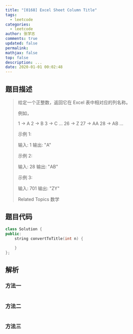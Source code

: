 ```yaml
---
title: "[0168] Excel Sheet Column Title"
tags:
  - leetcode
categories:
  - leetcode
author: 张学志
comments: true
updated: false
permalink:
mathjax: false
top: false
description: ...
date: 2020-01-01 00:02:48
---
```


## 题目描述

> 给定一个正整数，返回它在 Excel 表中相对应的列名称。 
> 
> 例如， 
> 
> 1 -> A
> 2 -> B
> 3 -> C
> ...
> 26 -> Z
> 27 -> AA
> 28 -> AB 
> ...
> 
> 
> 示例 1: 
> 
> 输入: 1
> 输出: "A"
> 
> 
> 示例 2: 
> 
> 输入: 28
> 输出: "AB"
> 
> 
> 示例 3: 
> 
> 输入: 701
> 输出: "ZY"
> 
> Related Topics 数学

## 题目代码

```cpp
class Solution {
public:
    string convertToTitle(int n) {
        
    }
};
```

## 解析

### 方法一

```cpp

```

### 方法二

```cpp

```

### 方法三

```cpp

```

